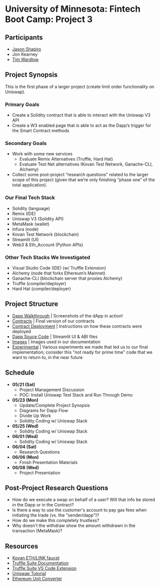 # University of Minnesota: Fintech Boot Camp: Project 3

## Participants

- [Jason Shapiro](https://www.linkedin.com/in/jshapiro/)
- Jon Kearney
- [Tim Wardlow](https://www.linkedin.com/in/timothy-wardlow/)

## Project Synopsis

This is the first phase of a larger project (create limit order functionality on Uniswap).

### Primary Goals

- Create a Solidity contract that is able to interact with the Uniswap V3 API
- Create a W3 enabled page that is able to act as the Dapp’s trigger for the Smart Contract methods

### Secondary Goals

- Work with some new services
  - Evaluate Remix Alternatives (Truffle, Hard Hat)
  - Evaluate Test Net alternatives (Kovan Test Network, Ganache-CLI, Alchemy)
- Collect some post-project “research questions” related to the larger scope of this project (given that we’re only finishing “phase one” of the total application).

### Our Final Tech Stack

- Solidity (language)
- Remix (IDE)
- Uniswap V3 (Solidity API)
- MetaMask (wallet)
- Infura (node)
- Kovan Test Network (blockchain)
- Streamlit (UI)
- Web3 & Eth_Account (Python APIs)

### Other Tech Stacks We Investigated

- Visual Studio Code (IDE) (w/ Truffle Extension)
- Alchemy (node that forks Ethereum’s Mainnet)
- Ganache-CLI (blockchain server that proxies Alchemy)
- Truffle (compiler/deployer)
- Hard Hat (compiler/deployer)

## Project Structure
- [Dapp Walkthrough](DAPP_WALKTHROUGH.md) | Screenshots of the dApp in action!
- [Contracts](Contracts/) | Final version of our contracts
- [Contract Deployment](CONTRACT_DEPLOYMENT.md) | Instructions on how these contracts were deployed
- [Dapp Souce Code](Dapp/) | Streamlit UI & ABI files
- [Images](Images/) | Images used in our documentation
- [Experimental](Experimental/) | Various experiments we made that led us to our final implementation; consider this "not ready for prime time" code that we want to return to, in the near future

## Schedule

- **05/21 (Sat)**
  - Project Management Discussion
  - POC: Install Uniswap Test Stack and Run Through Demo
- **05/23 (Mon)**
  - Update/Complete Project Synopsis
  - Diagrams for Dapp Flow
  - Divide Up Work
  - Solidity Coding w/ Uniswap Stack
- **05/25 (Wed)**
  - Solidity Coding w/ Uniswap Stack
- **06/01 (Wed)**
  - Solidity Coding w/ Uniswap Stack
- **06/04 (Sat)**
  - Research Questions
- **06/06 (Mon)**
  - Finish Presentation Materials
- **06/08 (Wed)**
  - Project Presentation

## Post-Project Research Questions

- How do we execute a swap on behalf of a user? Will that info be stored in the Dapp or in the Contract?
- Is there a way to use the customer's account to pay gas fees when initiating the trade (vs. the "sender/dapp")?
- How do we make this completely trustless?
- Why doesn't the withdraw show the amount withdrawn in the transaction (MetaMask)?

## Resources

- [Kovan ETH/LINK faucet](https://faucets.chain.link/)
- [Truffle Suite Documentation](https://trufflesuite.com/docs/truffle/quickstart/)
- [Truffle Suite VS Code Extension](https://trufflesuite.com/blog/build-on-web3-with-truffle-vs-code-extension/)
- [Uniswap Tutorial](https://docs.uniswap.org/protocol/V2/guides/smart-contract-integration/quick-start)
- [Ethereum Unit Converter](https://eth-converter.com/)
